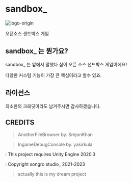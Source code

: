 # sandbox_

![logo-origin](https://user-images.githubusercontent.com/89384053/216733690-525f843c-3f62-4d1c-b3e5-8c58804c97e1.png)

오픈소스 샌드박스 게임

## sandbox_ 는 뭔가요?

sandbox_ 는 앞에서 말했다 싶이 오픈 소스 샌드박스 게임이에요!

다양한 커스텀 기능이 가장 큰 핵심이라고 할수 있죠.

## 라이선스
최소한의 크래딧이라도 남겨주시면 감사하겠습니다.

## CREDITS
> AnotherFileBrowser by. SrejonKhan

> IngameDebugConsole by. yasirkula






: This project requires Unity Engine 2020.3

: Copyright songro studio_ 2021-2023
> actually this is my dream project
